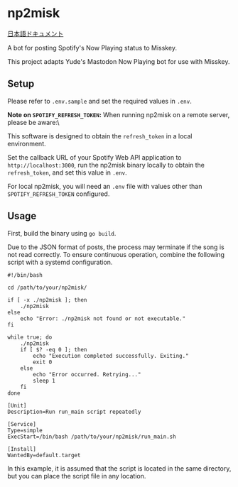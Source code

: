 # np2misk

[日本語ドキュメント](./.docs/JPN.md)

A bot for posting Spotify's Now Playing status to Misskey.

This project adapts Yude's Mastodon Now Playing bot for use with Misskey.

## Setup

Please refer to `.env.sample` and set the required values in `.env`.

**Note on `SPOTIFY_REFRESH_TOKEN`:** When running np2misk on a remote server, please be aware:\

This software is designed to obtain the `refresh_token` in a local environment.

Set the callback URL of your Spotify Web API application to `http://localhost:3000`, run the np2misk binary locally to obtain the `refresh_token`, and set this value in `.env`.

For local np2misk, you will need an `.env` file with values other than `SPOTIFY_REFRESH_TOKEN` configured.

## Usage

First, build the binary using `go build`.

Due to the JSON format of posts, the process may terminate if the song is not read correctly. To ensure continuous operation, combine the following script with a systemd configuration.

```shell
#!/bin/bash

cd /path/to/your/np2misk/

if [ -x ./np2misk ]; then
    ./np2misk
else
    echo "Error: ./np2misk not found or not executable."
fi

while true; do
    ./np2misk
    if [ $? -eq 0 ]; then
        echo "Execution completed successfully. Exiting."
        exit 0
    else
        echo "Error occurred. Retrying..."
        sleep 1
    fi
done
```

```dotenv
[Unit]
Description=Run run_main script repeatedly

[Service]
Type=simple
ExecStart=/bin/bash /path/to/your/np2misk/run_main.sh

[Install]
WantedBy=default.target
```

In this example, it is assumed that the script is located in the same directory, but you can place the script file in any location.
